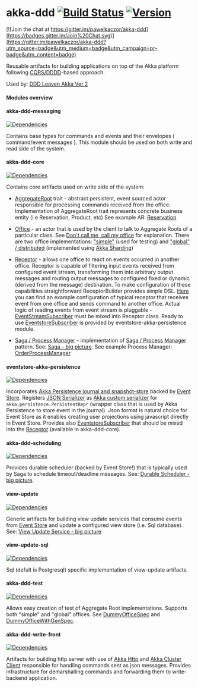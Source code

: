 akka-ddd [![Build Status](https://travis-ci.org/pawelkaczor/akka-ddd.svg?branch=master)](https://travis-ci.org/pawelkaczor/akka-ddd) [![Version](https://img.shields.io/maven-central/v/pl.newicom.dddd/akka-ddd-core_2.11.svg?label=version)](http://search.maven.org/#search%7Cga%7C1%7Cg%3Apl.newicom.dddd)
========

[![Join the chat at https://gitter.im/pawelkaczor/akka-ddd](https://badges.gitter.im/Join%20Chat.svg)](https://gitter.im/pawelkaczor/akka-ddd?utm_source=badge&utm_medium=badge&utm_campaign=pr-badge&utm_content=badge)

Reusable artifacts for building applications on top of the Akka platform following [CQRS/DDDD](http://abdullin.com/post/dddd-cqrs-and-other-enterprise-development-buzz-words)-based approach. 

Used by: [DDD Leaven Akka Ver 2](https://github.com/pawelkaczor/ddd-leaven-akka-v2)

#### Modules overview

#### akka-ddd-messaging
[![Dependencies](https://app.updateimpact.com/badge/766637912447127552/pl.newicom.dddd%3Aakka-ddd-messaging_2.11%3A1.2.2.svg?config=compile)](https://app.updateimpact.com/latest/766637912447127552/pl.newicom.dddd%3Aakka-ddd-messaging_2.11%3A1.2.2)

Contains base types for commands and events and their envelopes ( command/event messages ).
This module should be used on both write and read side of the system. 

#### akka-ddd-core
[![Dependencies](https://app.updateimpact.com/badge/766637912447127552/pl.newicom.dddd%3Aakka-ddd-core_2.11%3A1.2.2.svg?config=compile)](https://app.updateimpact.com/latest/766637912447127552/pl.newicom.dddd%3Aakka-ddd-core_2.11%3A1.2.2)

Contains core artifacts used on write side of the system:

- [AggregateRoot](akka-ddd-core/src/main/scala/pl/newicom/dddd/aggregate/AggregateRoot.scala) trait - 
abstract persistent, event sourced actor responsible for processing commands received from the office. 
Implementation of AggregateRoot trait represents concrete business entity (i.e Reservation, Product, etc) 
See example AR: [Reservation](https://github.com/pawelkaczor/ddd-leaven-akka-v2/blob/master/sales/write-back/src/main/scala/ecommerce/sales/Reservation.scala)
   
- [Office](akka-ddd-core/src/main/scala/pl/newicom/dddd/office/OfficeFactory.scala) - 
an actor that is used by the client to talk to Aggregate Roots of a particular class. 
See [Don't call me, call my office](http://pkaczor.blogspot.com/2014/04/reactive-ddd-with-akka-lesson-2.html#office) for explanation. 
There are two office implementations: ["simple"](akka-ddd-test/src/main/scala/pl/newicom/dddd/office/SimpleOffice.scala) 
(used for testing) and ["global" / distributed](akka-ddd-core/src/main/scala/pl/newicom/dddd/cluster/ShardingSupport.scala) 
(implemented using [Akka Sharding](http://doc.akka.io/docs/akka/current/scala/cluster-sharding.html))

- [Receptor](akka-ddd-core/src/main/scala/pl/newicom/dddd/process/Receptor.scala) - 
allows one office to react on events occurred in another office. Receptor is capable of filtering input events received from configured event stream, transforming them into arbitrary output messages and routing output messages to configured fixed or dynamic (derived from the message) destination. To make configuration of these capabilities straightforward ReceptorBuilder provides simple DSL. [Here](https://github.com/pawelkaczor/ddd-leaven-akka-v2/blob/20160731/shipping/write-back/src/main/scala/ecommerce/shipping/PaymentReceptor.scala) you can find an example configuration of typical receptor that receives event from one office and sends command to another office. Actual logic of reading events from event stream is pluggable - [EventStreamSubscriber](akka-ddd-messaging/src/main/scala/pl/newicom/dddd/messaging/event/EventStreamSubscriber.scala) must be mixed into Receptor class. Ready to use [EventstoreSubscriber](eventstore-akka-persistence/src/main/scala/pl/newicom/eventstore/EventstoreSubscriber.scala) is provided by eventstore-akka-persistence module. 

- [Saga / Process Manager](akka-ddd-core/src/main/scala/pl/newicom/dddd/process/Saga.scala) - implementation of [Saga / Process Manager](https://msdn.microsoft.com/en-us/library/jj591569.aspx) pattern. See: [Saga - big picture](https://github.com/pawelkaczor/akka-ddd/wiki/Saga). See example Process Manager: [OrderProcessManager](https://github.com/pawelkaczor/ddd-leaven-akka-v2/blob/master/headquarters/write-back/src/main/scala/ecommerce/headquarters/processes/OrderProcessManager.scala)

#### eventstore-akka-persistence
[![Dependencies](https://app.updateimpact.com/badge/766637912447127552/pl.newicom.dddd%3Aeventstore-akka-persistence_2.11%3A1.2.2.svg?config=compile)](https://app.updateimpact.com/latest/766637912447127552/pl.newicom.dddd%3Aeventstore-akka-persistence_2.11%3A1.2.2)

Incorporates [Akka Persistence journal and snapshot-store](https://github.com/EventStore/EventStore.Akka.Persistence) backed by [Event Store](http://geteventstore.com). Registers [JSON Serializer](eventstore-akka-persistence/src/main/scala/pl/newicom/eventstore/plugin/EventStoreSerializer.scala) as [Akka custom serializer](http://doc.akka.io/docs/akka/snapshot/scala/persistence.html#Custom_serialization) for ```akka.persistence.PersistentRepr``` (wrapper class that is used by Akka Persistence to store event in the journal). Json format is natural choice for Event Store as it enables creating user projections using javascript directly in Event Store. Provides also [EventstoreSubscriber](eventstore-akka-persistence/src/main/scala/pl/newicom/eventstore/EventstoreSubscriber.scala) that should be mixed into the [Receptor](https://github.com/pawelkaczor/akka-ddd/blob/master/akka-ddd-core/src/main/scala/pl/newicom/dddd/process/Receptor.scala) (available in akka-ddd-core).     

#### akka-ddd-scheduling
[![Dependencies](https://app.updateimpact.com/badge/766637912447127552/pl.newicom.dddd%3Aakka-ddd-scheduling_2.11%3A1.2.2.svg?config=compile)](https://app.updateimpact.com/latest/766637912447127552/pl.newicom.dddd%3Aakka-ddd-scheduling_2.11%3A1.2.2)

Provides durable scheduler (backed by Event Store!) that is typically used by Saga to schedule timeout/deadline messages. See: [Durable Scheduler - big picture](https://github.com/pawelkaczor/akka-ddd/wiki/Durable-Scheduler).

#### view-update
[![Dependencies](https://app.updateimpact.com/badge/766637912447127552/pl.newicom.dddd%3Aview-update_2.11%3A1.2.2.svg?config=compile)](https://app.updateimpact.com/latest/766637912447127552/pl.newicom.dddd%3Aview-update_2.11%3A1.2.2)

Generic artifacts for building view update services that consume events from [Event Store](http://geteventstore.com/) and update a configured view store (i.e. Sql database). See: [View Update Service - big picture](https://github.com/pawelkaczor/akka-ddd/wiki/View-Update-Service)

#### view-update-sql
[![Dependencies](https://app.updateimpact.com/badge/766637912447127552/pl.newicom.dddd%3Aview-update-sql_2.11%3A1.2.2.svg?config=compile)](https://app.updateimpact.com/latest/766637912447127552/pl.newicom.dddd%3Aview-update-sql_2.11%3A1.2.2)

Sql (defult is Postgresql) specific implementation of view-update artifacts.

#### akka-ddd-test
[![Dependencies](https://app.updateimpact.com/badge/766637912447127552/pl.newicom.dddd%3Aakka-ddd-test_2.11%3A1.2.2.svg?config=compile)](https://app.updateimpact.com/latest/766637912447127552/pl.newicom.dddd%3Aakka-ddd-test_2.11%3A1.2.2)

Allows easy creation of test of Aggregate Root implementations. Supports both "simple" and "global" offices. See [DummyOfficeSpec](https://github.com/pawelkaczor/akka-ddd/blob/master/akka-ddd-test/src/test/scala/pl/newicom/dddd/test/dummy/DummyOfficeSpec.scala) and [DummyOfficeWithGenSpec](https://github.com/pawelkaczor/akka-ddd/blob/master/akka-ddd-test/src/test/scala/pl/newicom/dddd/test/dummy/DummyOfficeWithGenSpec.scala).

#### akka-ddd-write-front
[![Dependencies](https://app.updateimpact.com/badge/766637912447127552/pl.newicom.dddd%3Aakka-ddd-write-front_2.11%3A1.2.2.svg?config=compile)](https://app.updateimpact.com/latest/766637912447127552/pl.newicom.dddd%3Aakka-ddd-write-front_2.11%3A1.2.2)

Artifacts for building http server with use of [Akka Http](http://doc.akka.io/docs/akka-http/current/scala.html) and [Akka Cluster Client](http://doc.akka.io/docs/akka/current/scala/cluster-client.html) responsible for handling commands sent as json messages. Provides infrastructure for demarshalling commands and forwarding them to write-backend application.
